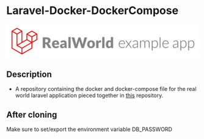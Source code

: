 # Laravel-Docker-DockerCompose
![laravel application Image](./laravel.png)

## Description
* A repository containing the docker and docker-compose file for the real world laravel application pieced together in [this](https://github.com/f1amy/laravel-realworld-example-app) repository. 
## After cloning
Make sure to set/export the environment variable DB_PASSWORD

